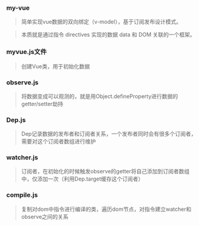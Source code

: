 ### my-vue

> 简单实现vue数据的双向绑定（v-model），基于订阅发布设计模式。

> 本质就是通过指令 directives 实现的数据 data 和 DOM 关联的一个框架。



### myvue.js文件
> 创建Vue类，用于初始化数据

### observe.js
> 将数据变成可以观测的，就是用Object.defineProperty进行数据的getter/setter劫持

### Dep.js
> Dep记录数据的发布者和订阅者关系，一个发布者同时会有很多个订阅者，需要对这个订阅者数组进行维护

### watcher.js
> 订阅者，在初始化的时候触发observe的getter将自己添加到订阅者数组中，仅添加一次（利用Dep.target缓存这个订阅者）

### compile.js
> 复制对dom中指令进行编译的类，遍历dom节点，对指令建立watcher和observe之间的关系
